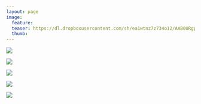 ```yaml
---
layout: page
image:
  feature:
  teaser: https://dl.dropboxusercontent.com/sh/ea1wtnz7z734o12/AAB0URgpy4A-gH5l_vRyga4ga/luontokuvat/talvi/DSC59992-245px.jpg
  thumb:
---
```


[![](https://dl.dropboxusercontent.com/sh/ea1wtnz7z734o12/AACB0DO3lfgRV4A6rqFrvrmBa/luontokuvat/talvi/DSC59992-800px.jpg)](https://dl.dropboxusercontent.com/sh/ea1wtnz7z734o12/AADOGlj7tgZi1fTlX7EiAUAZa/luontokuvat/talvi/DSC59992.jpg)

[![](https://dl.dropboxusercontent.com/sh/ea1wtnz7z734o12/AACEQyEF9gSgAKtxd2CbLZFwa/luontokuvat/talvi/DSC59990-800px.jpg)](https://dl.dropboxusercontent.com/sh/ea1wtnz7z734o12/AAAzM6lqx3NjWxO73xOi0Hjoa/luontokuvat/talvi/DSC59990.jpg)

[![](https://dl.dropboxusercontent.com/sh/ea1wtnz7z734o12/AACjfzktjQf2gjuvTPh5ICZEa/luontokuvat/talvi/DSC59997-800px.jpg)](https://dl.dropboxusercontent.com/sh/ea1wtnz7z734o12/AABj8GTDnBiq7y1R1U9EYgmka/luontokuvat/talvi/DSC59997.jpg)

[![](https://dl.dropboxusercontent.com/sh/ea1wtnz7z734o12/AADV9sHk2HtsEPJQ1iGzoIjba/luontokuvat/talvi/DSC60007-800px.jpg)](https://dl.dropboxusercontent.com/sh/ea1wtnz7z734o12/AACYRZVPt0ay8ka8MTzPtfyHa/luontokuvat/talvi/DSC60007.jpg)

[![](https://dl.dropboxusercontent.com/sh/ea1wtnz7z734o12/AAAzD-gttPVOZitAuawmlQ6za/luontokuvat/talvi/DSC60414-800px.jpg)](https://dl.dropboxusercontent.com/sh/ea1wtnz7z734o12/AACNCw9CySEexWk4XSo_-BhZa/luontokuvat/talvi/DSC60414.jpg)
